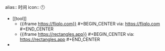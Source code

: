 alias:: 时间
icon:: 🕛

- [[tool]]
  - {{iframe https://fliqlo.com}}
    #+BEGIN_CENTER
    via: https://fliqlo.com
    #+END_CENTER
  - {{iframe https://rectangles.app}}
    #+BEGIN_CENTER
    via: https://rectangles.app
    #+END_CENTER
-